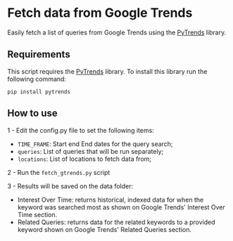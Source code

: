 # Fetch data from Google Trends

Easily fetch a list of queries from Google Trends using the [PyTrends](https://github.com/GeneralMills/pytrends) library. 

## Requirements

This script requires the [PyTrends](https://github.com/GeneralMills/pytrends) library. To install this library run the following command:

`pip install pytrends`

## How to use
1 - Edit the config.py file to set the following items:
   - `TIME_FRAME`: Start end End dates for the query search;
   - `queries`: List of queries that will be run separately;
   - `locations`: List of locations to fetch data from;
   
2 - Run the `fetch_gtrends.py` script

3 - Results will be saved on the data folder:
  - Interest Over Time: returns historical, indexed data for when the keyword was searched most as shown on Google Trends' Interest Over Time section.
  - Related Queries: returns data for the related keywords to a provided keyword shown on Google Trends' Related Queries section.
